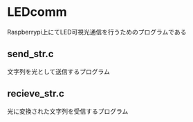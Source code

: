 # LEDcomm
Raspberrypi上にてLED可視光通信を行うためのプログラムである

## send_str.c
文字列を光として送信するプログラム

## recieve_str.c
光に変換された文字列を受信するプログラム
